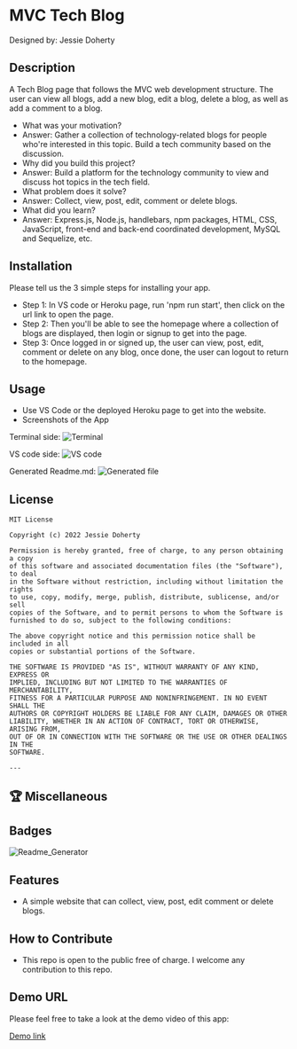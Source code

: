 # MVC Tech Blog

Designed by: Jessie Doherty

## Description

A Tech Blog page that follows the MVC web development structure. The user can view all blogs, add a new blog, edit a blog, delete a blog, as well as add a comment to a blog.

- What was your motivation?
- Answer: Gather a collection of technology-related blogs for people who're interested in this topic. Build a tech community based on the discussion.
- Why did you build this project?
- Answer: Build a platform for the technology community to view and discuss hot topics in the tech field.
- What problem does it solve?
- Answer: Collect, view, post, edit, comment or delete blogs.
- What did you learn?
- Answer: Express.js, Node.js, handlebars, npm packages, HTML, CSS, JavaScript, front-end and back-end coordinated development, MySQL and Sequelize, etc.

## Installation

Please tell us the 3 simple steps for installing your app.

- Step 1: In VS code or Heroku page, run 'npm run start', then click on the url link to open the page.
- Step 2: Then you'll be able to see the homepage where a collection of blogs are displayed, then login or signup to get into the page.
- Step 3: Once logged in or signed up, the user can view, post, edit, comment or delete on any blog, once done, the user can logout to return to the homepage.

## Usage

- Use VS Code or the deployed Heroku page to get into the website.
- Screenshots of the App

Terminal side:
![Terminal](assets/images/terminalside.png)

VS code side:
![VS code](assets/images/queryscreen.png)

Generated Readme.md:
![Generated file](assets/images/generatedreadme.png)

## License

    MIT License

    Copyright (c) 2022 Jessie Doherty

    Permission is hereby granted, free of charge, to any person obtaining a copy
    of this software and associated documentation files (the "Software"), to deal
    in the Software without restriction, including without limitation the rights
    to use, copy, modify, merge, publish, distribute, sublicense, and/or sell
    copies of the Software, and to permit persons to whom the Software is
    furnished to do so, subject to the following conditions:

    The above copyright notice and this permission notice shall be included in all
    copies or substantial portions of the Software.

    THE SOFTWARE IS PROVIDED "AS IS", WITHOUT WARRANTY OF ANY KIND, EXPRESS OR
    IMPLIED, INCLUDING BUT NOT LIMITED TO THE WARRANTIES OF MERCHANTABILITY,
    FITNESS FOR A PARTICULAR PURPOSE AND NONINFRINGEMENT. IN NO EVENT SHALL THE
    AUTHORS OR COPYRIGHT HOLDERS BE LIABLE FOR ANY CLAIM, DAMAGES OR OTHER
    LIABILITY, WHETHER IN AN ACTION OF CONTRACT, TORT OR OTHERWISE, ARISING FROM,
    OUT OF OR IN CONNECTION WITH THE SOFTWARE OR THE USE OR OTHER DEALINGS IN THE
    SOFTWARE.

    ---

## 🏆 Miscellaneous

## Badges

![Readme_Generator](https://img.shields.io/badge/Readme.md-Generator%20v1.0-blue)

## Features

- A simple website that can collect, view, post, edit comment or delete blogs.

## How to Contribute

- This repo is open to the public free of charge. I welcome any contribution to this repo.

## Demo URL

Please feel free to take a look at the demo video of this app:

[Demo link](https://drive.google.com/file/d/1PMw6HrfYfTd0uDhtfg4vlzsGgRSwDm-5/view)
